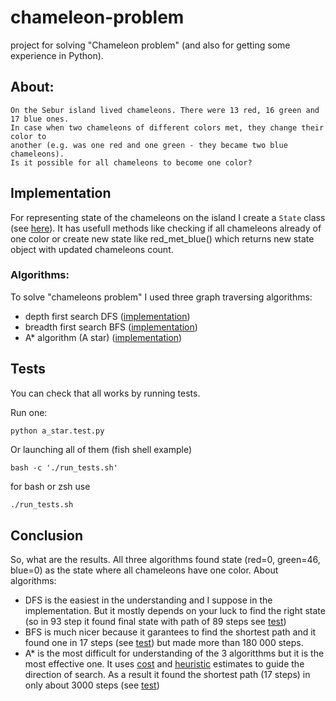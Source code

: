 # chameleon-problem

project for solving "Chameleon problem" (and also for getting some experience in Python).

## About:
```
On the Sebur island lived chameleons. There were 13 red, 16 green and 17 blue ones.
In case when two chameleons of different colors met, they change their color to
another (e.g. was one red and one green - they became two blue chameleons).
Is it possible for all chameleons to become one color?
```

## Implementation
For representing state of the chameleons on the island I create a `State` class (see [here](https://github.com/Nazar910/chameleon-problem/blob/master/state.py)).
It has usefull methods like checking if all chameleons already of one color or create new state like red_met_blue() which returns new state object with updated chameleons count.

### Algorithms:
To solve "chameleons problem" I used three graph traversing algorithms:
- depth first search DFS ([implementation](https://github.com/Nazar910/chameleon-problem/blob/master/depth_first_search.py))
- breadth first search BFS ([implementation](https://github.com/Nazar910/chameleon-problem/blob/master/breadth_first_search.py))
- A* algorithm (A star) ([implementation](https://github.com/Nazar910/chameleon-problem/blob/master/a_star.py))

## Tests
You can check that all works by running tests.

Run one:
```fish
python a_star.test.py
```
Or launching all of them (fish shell example)
```fish
bash -c './run_tests.sh'
```
for bash or zsh use
```bash
./run_tests.sh
```


## Conclusion
So, what are the results. All three algorithms found state (red=0, green=46, blue=0) as the state where all chameleons have one color.
About algorithms:
- DFS is the easiest in the understanding and I suppose in the implementation. But it mostly depends on your luck to find the right state (so in 93 step it found final state with path of 89 steps see [test](https://github.com/Nazar910/chameleon-problem/blob/master/depth_first_search.test.py))
- BFS is much nicer because it garantees to find the shortest path and it found one in 17 steps (see [test](https://github.com/Nazar910/chameleon-problem/blob/master/breadth_first_search.test.py)) but made more than 180 000 steps.
- A* is the most difficult for understanding of the 3 algoritthms but it is the most effective one. It uses [cost](https://github.com/Nazar910/chameleon-problem/blob/master/a_star.py#L60) and [heuristic](https://github.com/Nazar910/chameleon-problem/blob/master/a_star.py#L17) estimates to guide the direction of search. As a result it found the shortest path (17 steps) in only about 3000 steps (see [test](https://github.com/Nazar910/chameleon-problem/blob/master/a_star.test.py))
